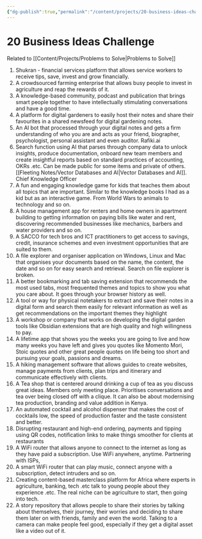 ```yaml
---
{"dg-publish":true,"permalink":"/content/projects/20-business-ideas-challenge/","noteIcon":"2"}
---
```


# 20 Business Ideas Challenge

Related to [[Content/Projects/Problems to Solve\|Problems to Solve]]

1. Shukran - financial services platform that allows service workers to receive tips, save, invest and grow financially.
2. A crowdsourced farming enterprise that allows busy people to invest in agriculture and reap the rewards of it.
3. A knowledge-based community, podcast and publication that brings smart people together to have intellectually stimulating conversations and have a good time.
4. A platform for digital gardeners to easily host their notes and share their favourites in a shared newsfeed for digital gardening notes.
5. An AI bot that processed through your digital notes and gets a firm understanding of who you are and acts as your friend, biographer, psychologist, personal assistant and even auditor. Rafiki.ai
6. Search function using AI that parses through company data to unlock insights, produce documentation, onboard new team members and create insightful reports based on standard practices of accounting, OKRs .etc. Can be made public for some items and private of others. [[Fleeting Notes/Vector Databases and AI\|Vector Databases and AI]]. Chief Knowledge Officer
7. A fun and engaging knowledge game for kids that teaches them about all topics that are important. Similar to the knowledge books I had as a kid but as an interactive game. From World Wars to animals to technology and so on.
8. A house management app for renters and home owners in apartment building to getting information on paying bills like water and rent, discovering recommended businesses like mechanics, barbers and water providers and so on.
9. A SACCO for tech bros and ICT practitioners to get access to savings, credit, insurance schemes and even investment opportunities that are suited to them.
10. A file explorer and organiser application on Windows, Linux and Mac that organises your documents based on the name, the content, the date and so on for easy search and retrieval. Search on file explorer is broken.
11. A better bookmarking and tab saving extension that recommends the most used tabs, most frequented themes and topics to show you what you care about. It goes through your browser history as well.
12. A tool or way for physical notetakers to extract and save their notes in a digital form and search them easily for relevant information as well as get recommendations on the important themes they highlight
13. A workshop or company that works on developing the digital garden tools like Obsidian extensions that are high quality and high willingness to pay.
14. A lifetime app that shows you the weeks you are going to live and how many weeks you have left and gives you quotes like Momento Mori, Stoic quotes and other great people quotes on life being too short and pursuing your goals, passions and dreams.
15. A hiking management software that allows guides to create websites, manage payments from clients, plan trips and itinerary and communicate effectively with clients.
16. A Tea shop that is centered around drinking a cup of tea as you discuss great ideas. Members only meeting place. Prioritises conversations and tea over being closed off with a clique. It can also be about modernising tea production, branding and value addition in Kenya.
17. An automated cocktail and alcohol dispenser that makes the cost of cocktails low, the speed of production faster and the taste consistent and better.
18. Disrupting restaurant and high-end ordering, payments and tipping using QR codes, notification links to make things smoother for clients at restaurants
19. A WiFi router that allows anyone to connect to the internet as long as they have paid a subscription. Use WiFi anywhere, anytime. Partnering with ISPs, 
20. A smart WiFi router that can play music, connect anyone with a subscription, detect intruders and so on.
21. Creating content-based masterclass platform for Africa where experts in agriculture, banking, tech .etc talk to young people about they experience .etc. The real niche can be agriculture to start, then going into tech.
22. A story repository that allows people to share their stories by talking about themselves, their journey, their worries and deciding to share them later on with friends, family and even the world. Talking to a camera can make people feel good, especially if they get a digital asset like a video out of it.